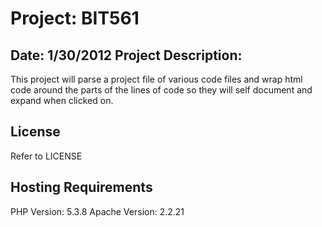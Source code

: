 Project:  BIT561
================
Date: 1/30/2012
Project Description:
--------------------
This project will parse a project file of various code files and wrap html code around the parts of the lines of code so they will 
self document and expand when clicked on.

License
-------
Refer to LICENSE

Hosting Requirements
------------

PHP Version: 5.3.8 
Apache Version: 2.2.21 

